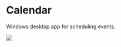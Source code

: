 # Calendar
Windows desktop app for scheduling events.

![](https://github.com/tarlanahad/Calendar/blob/master/Capture.PNG)
